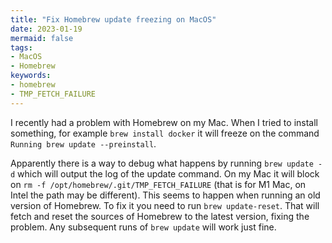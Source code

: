 ```yaml
---
title: "Fix Homebrew update freezing on MacOS"
date: 2023-01-19
mermaid: false
tags:
- MacOS
- Homebrew
keywords:
- homebrew
- TMP_FETCH_FAILURE
---
```

I recently had a problem with Homebrew on my Mac. When I tried to install something, for example `brew install docker` it will freeze on the command `Running brew update --preinstall`. 

Apparently there is a way to debug what happens by running `brew update -d` which will output the log of the update command. On my Mac it will block on `rm -f /opt/homebrew/.git/TMP_FETCH_FAILURE` (that is for M1 Mac, on Intel the path may be different). This seems to happen when running an old version of Homebrew. To fix it you need to run `brew update-reset`. That will fetch and reset the sources of Homebrew to the latest version, fixing the problem. Any subsequent runs of `brew update` will work just fine.